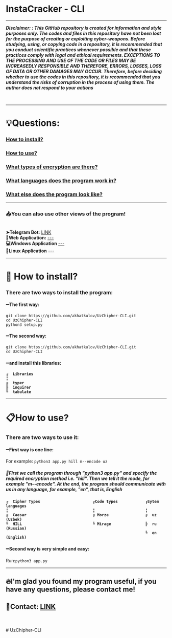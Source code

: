 <b style="text-align: center;"> <h1> InstaCracker - CLI </h1> </b>
<hr>
<i><b>Disclaimer: : This GitHub repository is created for information and style purposes only. The codes and files in this repository have not been lost for the purpose of creating or exploiting cyber-weapons. Before studying, using, or copying code in a repository, it is recommended that you conduct scientific practices whenever possible and that these practices comply with legal and ethical requirements. EXCEPTIONS TO THE PROCESSING AND USE OF THE CODE OR FILES MAY BE INCREASEDLY RESPONSIBLE AND THEREFORE, ERRORS, LOSSES, LOSS OF DATA OR OTHER DAMAGES MAY OCCUR. Therefore, before deciding whether to use the codes in this repository, it is recommended that you understand the risks of corruption in the process of using them.
The author does not respond to your actions</b></i></i> <br>
<p></p> <br>
<hr>
<h1>💡Questions:</h1>
<h3><a href="https://github.com/akhatkulov/UzChipher-CLI#install">How to install?</a></h3>
<h3><a href="https://github.com/akhatkulov/UzChipher-CLI#use">How to use?</a></h3>
<h3><a href="https://github.com/akhatkulov/UzChipher-CLI#cipher_types">What types of encryption are there?</a></h3>
<h3><a href="https://github.com/akhatkulov/UzChipher-CLI#lang">What languages ​​does the program work in?</a></h3>
<h3><a href="https://github.com/akhatkulov/UzChipher-CLI#apps">What else does the program look like?</a></h3>

<hr>
<h3 id="apps">📥You can also use other views of the program!</h3> <br>
<b>➤Telegram Bot:</b> <a href="https://t.me/UzChipher_Bot">LINK</a> <br>
<b>📲Web Application:</b> <a href=""> --- </a> <br>
<b>💻Windows Application</b> <a href=""> --- </a> <br>
<b>🐧Linux Application</b> <a href=""> --- </a> <br>
<hr>
<h1 id="install">📁	How to install?</h1>
<h3>There are two ways to install the program:</h3>
<h4>➖The first way: </h4> 

```
git clone https://github.com/akhatkulov/UzChipher-CLI.git
cd UzChipher-CLI
python3 setup.py
```
<h4>➖The second way:</h4>

```
git clone https://github.com/akhatkulov/UzChipher-CLI.git
cd UzChipher-CLI
```

<h4>➖and install this libraries:</h4>
<b>
  
```
┎  Libraries
╏
╔  typer
╠  inquirer
╚  tabulate
```

</b>
<hr>
<h1 id="use"> 📋How to use? </h1>
<h3>There are two ways to use it:</h3>
<h4>➖First way is one line:</h4>
For example: <code>python3 app.py hill m--encode uz</code>
<h5 id="lang">📌First we call the program through "python3 app.py" and specify the required encryption method i.e. "hill". Then we tell it the mode, for example "m--encode". At the end, the program should communicate with us in any language, for example, "en", that is, English</h5>
<b id="cipher_types">
  
```
┎  Cipher Types                       ┎Code types            ┎Sytem languages
╏                                     ╏                      ╏
╔  Caesar                             ╔ Morze                ╔  uz (Uzbek)
╚  HILL                               ╚ Mirage               ╠  ru (Russian)
                                                             ╚  en (English)

```

</b>
<h4>➖Second way is very simple and easy:</h4>
Run:<code>python3 app.py</code>
<hr>

<h2>🔥I'm glad you found my program useful, if you have any questions, please contact me!</h2>
<h2>📩Contact: <a href="https://t.me/akhatkulov">LINK</a></h2>
<br> <br>
# UzChipher-CLI
